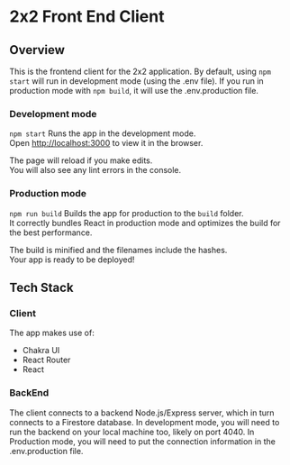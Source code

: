 # 2x2 Front End Client
## Overview
This is the frontend client for the 2x2 application.  By default, using 
`npm start` will run in development mode (using the .env file).  If you run in production mode with `npm build`, it will use the .env.production file.
### Development mode
`npm start`
Runs the app in the development mode.<br />
Open [http://localhost:3000](http://localhost:3000) to view it in the browser.

The page will reload if you make edits.<br />
You will also see any lint errors in the console.

### Production mode 
`npm run build`
Builds the app for production to the `build` folder.<br />
It correctly bundles React in production mode and optimizes the build for the best performance.

The build is minified and the filenames include the hashes.<br />
Your app is ready to be deployed!

## Tech Stack

### Client
The app makes use of:
- Chakra UI
- React Router
- React

### BackEnd
The client connects to a backend Node.js/Express server, which in turn connects to a Firestore database.  In development mode, you will need to run the backend on your local machine too, likely on port 4040.  In Production mode, you will need to put the connection information in the .env.production file.
